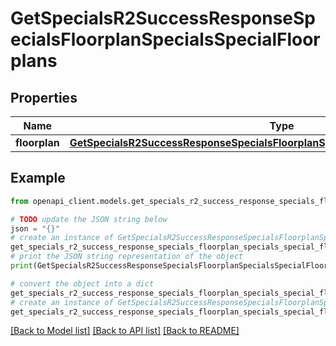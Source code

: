 # GetSpecialsR2SuccessResponseSpecialsFloorplanSpecialsSpecialFloorplans


## Properties

Name | Type | Description | Notes
------------ | ------------- | ------------- | -------------
**floorplan** | [**GetSpecialsR2SuccessResponseSpecialsFloorplanSpecialsSpecialFloorplansFloorplan**](GetSpecialsR2SuccessResponseSpecialsFloorplanSpecialsSpecialFloorplansFloorplan.md) |  | 

## Example

```python
from openapi_client.models.get_specials_r2_success_response_specials_floorplan_specials_special_floorplans import GetSpecialsR2SuccessResponseSpecialsFloorplanSpecialsSpecialFloorplans

# TODO update the JSON string below
json = "{}"
# create an instance of GetSpecialsR2SuccessResponseSpecialsFloorplanSpecialsSpecialFloorplans from a JSON string
get_specials_r2_success_response_specials_floorplan_specials_special_floorplans_instance = GetSpecialsR2SuccessResponseSpecialsFloorplanSpecialsSpecialFloorplans.from_json(json)
# print the JSON string representation of the object
print(GetSpecialsR2SuccessResponseSpecialsFloorplanSpecialsSpecialFloorplans.to_json())

# convert the object into a dict
get_specials_r2_success_response_specials_floorplan_specials_special_floorplans_dict = get_specials_r2_success_response_specials_floorplan_specials_special_floorplans_instance.to_dict()
# create an instance of GetSpecialsR2SuccessResponseSpecialsFloorplanSpecialsSpecialFloorplans from a dict
get_specials_r2_success_response_specials_floorplan_specials_special_floorplans_from_dict = GetSpecialsR2SuccessResponseSpecialsFloorplanSpecialsSpecialFloorplans.from_dict(get_specials_r2_success_response_specials_floorplan_specials_special_floorplans_dict)
```
[[Back to Model list]](../README.md#documentation-for-models) [[Back to API list]](../README.md#documentation-for-api-endpoints) [[Back to README]](../README.md)


